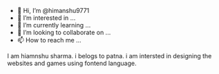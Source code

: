 - 👋 Hi, I’m @himanshu9771
- 👀 I’m interested in ...
- 🌱 I’m currently learning ...
- 💞️ I’m looking to collaborate on ...
- 📫 How to reach me ...

<!---
himanshu9771/himanshu9771 is a ✨ special ✨ repository because its `README.md` (this file) appears on your GitHub profile.
You can click the Preview link to take a look at your changes.
--->
<html>
  <head>
    <title>document</title>
  </head>
  <body>
    I am hiamnshu sharma.
     i belogs to patna.
    i am intersted in  designing the websites and games using fontend language.
  </body>
  </html>
  
